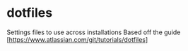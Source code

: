 # dotfiles
Settings files to use across installations
Based off the guide [https://www.atlassian.com/git/tutorials/dotfiles]
